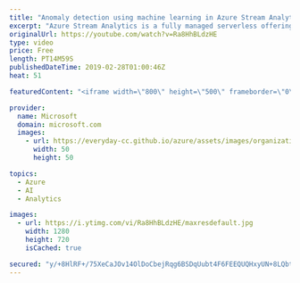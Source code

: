 ```yaml
---
title: "Anomaly detection using machine learning in Azure Stream Analytics | Azure Friday"
excerpt: "Azure Stream Analytics is a fully managed serverless offering on Azure. With the new Anomaly Detection functions in Stream Analytics, the whole complexity associated with building and training custom machine learning (ML) models is reduced to a simple function call resulting in lower costs, faster time"
originalUrl: https://youtube.com/watch?v=Ra8HhBLdzHE
type: video
price: Free
length: PT14M59S
publishedDateTime: 2019-02-28T01:00:46Z
heat: 51

featuredContent: "<iframe width=\"800\" height=\"500\" frameborder=\"0\" src=\"https://www.youtube.com/embed/Ra8HhBLdzHE\" allow=\"accelerometer; autoplay; encrypted-media; gyroscope; picture-in-picture\" allowfullscreen></iframe>"

provider:
  name: Microsoft
  domain: microsoft.com
  images:
    - url: https://everyday-cc.github.io/azure/assets/images/organizations/microsoft.com-50x50.jpg
      width: 50
      height: 50

topics:
  - Azure
  - AI
  - Analytics

images:
  - url: https://i.ytimg.com/vi/Ra8HhBLdzHE/maxresdefault.jpg
    width: 1280
    height: 720
    isCached: true

secured: "y/+8HlRF+/75XeCaJOv14OlDoCbejRqg6BSDqUubt4F6FEEQUQHxyUN+8LQbt1lUXR/yDgi1NTep+kuz5Z23ORPqmOANgYN6TvaJjB0MzkcUR8Qtg61guxcu1JvdrvNlJ7ZpvEB4vpPrzl8+wjl2AfjVS3AjN6BjgUOirqw3KPlQV2N3+5G91nyZcVrfyvJPmCdxTRzJZP2NSH4BUkwyftxH6iALH8rBqh8NotnasOLAcSrKycWRmIXwyI1+0UigJpquDpRU0KbvuC6K/EyiEfblaprPY/TdlEwCGVOMmxwy/goYBZCnByYJak5kI8XJh0L963TzazlML0kCGCfu02nzf8oUKTvLMmIggLWMuFWHCTGycqgP9uEZ1cah97yK42UgKS4C1m7nLXXYCz35Jz22FS47A7DiEfAp/B+1kX0=;l0AbDskDnISXT9FhQgEzhw=="
---
```



